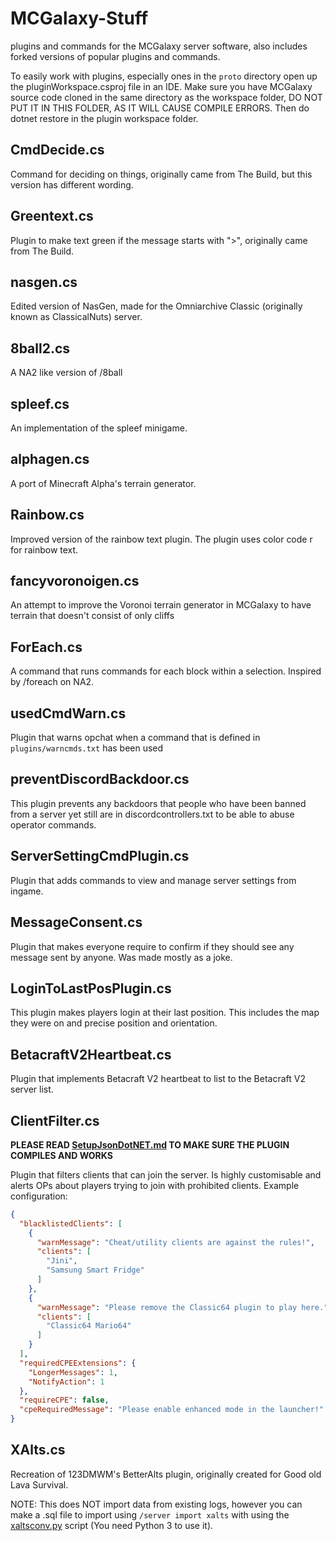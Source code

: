 # MCGalaxy-Stuff
plugins and commands for the MCGalaxy server software, also includes forked versions of popular plugins and commands.

To easily work with plugins, especially ones in the `proto` directory open up the pluginWorkspace.csproj file in an IDE.
Make sure you have MCGalaxy source code cloned in the same directory as the workspace folder, 
DO NOT PUT IT IN THIS FOLDER, AS IT WILL CAUSE COMPILE ERRORS. Then do dotnet restore in the plugin workspace folder.

## CmdDecide.cs
Command for deciding on things, originally came from The Build, but this version has different wording.
## Greentext.cs
Plugin to make text green if the message starts with ">", originally came from The Build.
## nasgen.cs
Edited version of NasGen, made for the Omniarchive Classic (originally known as ClassicalNuts) server.
## 8ball2.cs
A NA2 like version of /8ball
## spleef.cs
An implementation of the spleef minigame.
## alphagen.cs
A port of Minecraft Alpha's terrain generator.
## Rainbow.cs
Improved version of the rainbow text plugin. The plugin uses color code r for rainbow text.
## fancyvoronoigen.cs
An attempt to improve the Voronoi terrain generator in MCGalaxy to have terrain that doesn't consist of only cliffs
## ForEach.cs
A command that runs commands for each block within a selection. Inspired by /foreach on NA2.
## usedCmdWarn.cs
Plugin that warns opchat when a command that is defined in `plugins/warncmds.txt` has been used
## preventDiscordBackdoor.cs
This plugin prevents any backdoors that people who have been banned from a server yet still are in discordcontrollers.txt to be able to abuse operator commands.
## ServerSettingCmdPlugin.cs
Plugin that adds commands to view and manage server settings from ingame.
## MessageConsent.cs
Plugin that makes everyone require to confirm if they should see any message sent by anyone. Was made mostly as a joke.
## LoginToLastPosPlugin.cs
This plugin makes players login at their last position. This includes the map they were on and precise position and orientation.
## BetacraftV2Heartbeat.cs
Plugin that implements Betacraft V2 heartbeat to list to the Betacraft V2 server list.
## ClientFilter.cs
**PLEASE READ [SetupJsonDotNET.md](SetupJsonDotNET.md) TO MAKE SURE THE PLUGIN COMPILES AND WORKS**

Plugin that filters clients that can join the server. Is highly customisable and alerts OPs about players trying to join with prohibited clients.
Example configuration:
```json
{
  "blacklistedClients": [
    {
      "warnMessage": "Cheat/utility clients are against the rules!",
      "clients": [
        "Jini",
        "Samsung Smart Fridge"
      ]
    },
    {
      "warnMessage": "Please remove the Classic64 plugin to play here.",
      "clients": [
        "Classic64 Mario64"
      ]
    }
  ],
  "requiredCPEExtensions": {
    "LongerMessages": 1,
    "NotifyAction": 1
  },
  "requireCPE": false,
  "cpeRequiredMessage": "Please enable enhanced mode in the launcher!"
}
```
## XAlts.cs
Recreation of 123DMWM's BetterAlts plugin, originally created for Good old Lava Survival.

NOTE: This does NOT import data from existing logs, however you can make a .sql file to import using `/server import xalts`
with using the [xaltsconv.py](util/xaltsconv.py) script (You need Python 3 to use it).